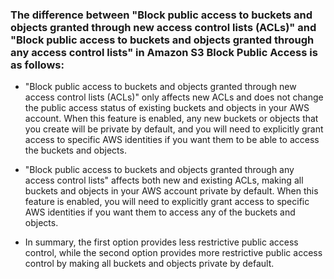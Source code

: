 ### The difference between "Block public access to buckets and objects granted through new access control lists (ACLs)" and "Block public access to buckets and objects granted through any access control lists" in Amazon S3 Block Public Access is as follows:

- "Block public access to buckets and objects granted through new access control lists (ACLs)" only affects new ACLs and does not change the public access status of existing buckets and objects in your AWS account. When this feature is enabled, any new buckets or objects that you create will be private by default, and you will need to explicitly grant access to specific AWS identities if you want them to be able to access the buckets and objects.

- "Block public access to buckets and objects granted through any access control lists" affects both new and existing ACLs, making all buckets and objects in your AWS account private by default. When this feature is enabled, you will need to explicitly grant access to specific AWS identities if you want them to access any of the buckets and objects.

- In summary, the first option provides less restrictive public access control, while the second option provides more restrictive public access control by making all buckets and objects private by default.
